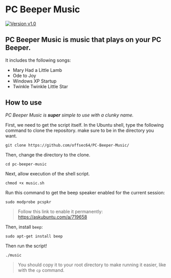 # PC Beeper Music
[![Version v1.0](https://img.shields.io/badge/version-v1.0-brightgreen)](https://github.com/offsec64/linuxgames)


## PC Beeper Music is music that plays on your PC Beeper.
It includes the following songs:
* Mary Had a Little Lamb
* Ode to Joy
* Windows XP Startup
* Twinkle Twinkle Little Star

## How to use
_PC Beeper Music is __super__ simple to use with a clunky name._

First, we need to get the script itself. In the Ubuntu shell, type the following command to clone the repository. make sure to be in the directory you want.

`git clone https://github.com/offsec64/PC-Beeper-Music/`

Then, change the directory to the clone.

`cd pc-beeper-music`

Next, allow execution of the shell script.

`chmod +x music.sh`

Run this command to get the beep speaker enabled for the current session:

`sudo modprobe pcspkr`

> Follow this link to enable it permanently: https://askubuntu.com/a/719658

Then, install `beep`:

`sudo apt-get install beep`

Then run the script!

`./music`

> You should copy it to your root directory to make running it easier, like with the `cp` command.
